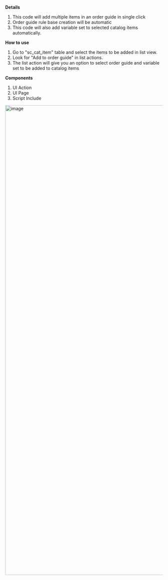 **Details**
1. This code will add multiple items in an order guide in single click
2. Order guide rule base creation will be automatic
3. This code will also add variable set to selected catalog items automatically.

**How to use**
1. Go to "sc_cat_item" table and select the items to be added in list view.
2. Look for "Add to order guide" in list actions.
3. The list action will give you an option to select order guide and variable set to be added to catalog items

**Components**
1. UI Action
2. UI Page
3. Script Include

<img width="3442" height="1502" alt="image" src="https://github.com/user-attachments/assets/823efffa-1285-488e-a4a6-ae0e6377001f" />
